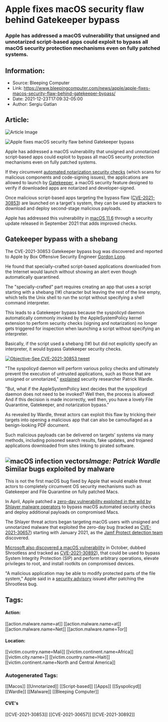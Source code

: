 # Apple fixes macOS security flaw behind Gatekeeper bypass
### Apple has addressed a macOS vulnerability that unsigned and unnotarized script-based apps could exploit to bypass all macOS security protection mechanisms even on fully patched systems.

## Information:
+ Source: Bleeping Computer
+ Link: https://www.bleepingcomputer.com/news/apple/apple-fixes-macos-security-flaw-behind-gatekeeper-bypass/
+ Date: 2021-12-23T17:09:32-05:00
+ Author: Sergiu Gatlan


## Article:
![Article Image](https://www.bleepstatic.com/content/hl-images/2021/02/10/Apple_red.jpg)

![Apple fixes macOS security flaw behind Gatekeeper bypass](https://www.bleepstatic.com/content/hl-images/2021/02/10/Apple_red.jpg)


Apple has addressed a macOS vulnerability that unsigned and unnotarized script-based apps could exploit to bypass all macOS security protection mechanisms even on fully patched systems.


If they circumvent [automated notarization security checks](https://developer.apple.com/documentation/security/notarizing_macos_software_before_distribution) (which scans for malicious components and code-signing issues), the applications are allowed to launch by [Gatekeeper](https://support.apple.com/en-us/HT202491), a macOS security feature designed to verify if downloaded apps are notarized and developer-signed.


Once malicious script-based apps targeting the bypass flaw ([CVE-2021-30853](https://support.apple.com/en-mt/HT212804)) are launched on a target's system, they can be used by attackers to download and deploy second-stage malicious payloads.


Apple has addressed this vulnerability in [macOS 11.6](https://support.apple.com/en-mt/HT212804) through a security update released in September 2021 that adds improved checks.


Gatekeeper bypass with a shebang
--------------------------------


The CVE-2021-30853 Gatekeeper bypass bug was discovered and reported to Apple by Box Offensive Security Engineer [Gordon Long](https://twitter.com/ethicalhax).


He found that specially-crafted script-based applications downloaded from the Internet would launch without showing an alert even though automatically quarantined.


The "specially-crafted" part requires creating an app that uses a script starting with a shebang (!#) character but leaving the rest of the line empty, which tells the Unix shell to run the script without specifying a shell command interpreter.


This leads to a Gatekeeper bypass because the syspolicyd daemon automatically commonly invoked by the AppleSystemPolicy kernel extension to perform security checks (signing and notarization) no longer gets triggered for inspection when launching a script without specifying an interpreter.


Basically, if the script used a shebang (!#) but did not explicitly specify an interpreter, it would bypass Gatekeeper security checks.



[![Objective-See CVE-2021-30853 tweet](https://www.bleepstatic.com/images/news/u/1109292/2021/CVE-2021-30853_tweet.png)](https://twitter.com/objective_see/status/1473744130681425920)



"The syspolicyd daemon will perform various policy checks and ultimately prevent the execution of untrusted applications, such as those that are unsigned or unnotarized," [explained](https://objective-see.com/blog/blog_0x6A.html) security researcher Patrick Wardle.


"But, what if the AppleSystemPolicy kext decides that the syspolicyd daemon does not need to be invoked? Well then, the process is allowed! And if this decision is made incorrectly, well then, you have a lovely File Quarantine, Gatekeeper, and notarization bypass."


As revealed by Wardle, threat actors can exploit this flaw by tricking their targets into opening a malicious app that can also be camouflaged as a benign-looking PDF document.


Such malicious payloads can be delivered on targets' systems via many methods, including poisoned search results, fake updates, and trojaned applications downloaded from sites linking to pirated software.



![macOS infection vectors](https://www.bleepstatic.com/images/news/u/1109292/2021/macOS_infection_vectors.png)*Image: Patrick Wardle*
Similar bugs exploited by malware
---------------------------------


This is not the first macOS bug fixed by Apple that would enable threat actors to completely circumvent OS security mechanisms such as Gatekeeper and File Quarantine on fully patched Macs.


In April, Apple patched a [zero-day vulnerability exploited in the wild by Shlayer malware operators](https://www.bleepingcomputer.com/news/security/apple-fixes-macos-zero-day-bug-exploited-by-shlayer-malware/) to bypass macOS automated security checks and deploy additional payloads on compromised Macs.


The Shlayer threat actors began targeting macOS users with unsigned and unnotarized malware that exploited the zero-day bug (tracked as [CVE-2021-30657](https://support.apple.com/en-us/HT212325)) starting with January 2021, as the [Jamf Protect detection team](https://www.jamf.com/blog/shlayer-malware-abusing-gatekeeper-bypass-on-macos/) discovered.


[Microsoft also discovered a macOS vulnerability](https://www.bleepingcomputer.com/news/security/microsoft-shrootless-bug-lets-hackers-install-macos-rootkits/) in October, dubbed Shrootless and tracked as [CVE-2021-30892](https://cve.mitre.org/cgi-bin/cvename.cgi?name=CVE-2021-30892)), that could be used to bypass System Integrity Protection (SIP) and perform arbitrary operations, elevate privileges to root, and install rootkits on compromised devices.


"A malicious application may be able to modify protected parts of the file system," Apple said in a [security advisory](http://support.apple.com/en-us/HT212872) issued after patching the Shrootless bug.





## Tags:

#### Action:
[[action.malware.name=at]] [[action.malware.name=at]] [[action.malware.name=Net]] [[action.malware.name=Tor]]

#### Location:
[[victim.country.name=Mali]] [[victim.continent.name=Africa]] [[victim.city.name=]] [[victim.country.name=Haiti]] [[victim.continent.name=North and Central America]]

### Autogenerated Tags:
[[Macos]] [[Unnotarized]] [[Script-based]] [[Apps]] [[Syspolicyd]] [[Wardle]] [[Malware]] [[Bleeping Computer]]
#### CVE's
[[CVE-2021-30853]] [[CVE-2021-30657]] [[CVE-2021-30892]]

